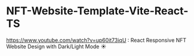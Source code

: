 # NFT-Website-Template-Vite-React-TS

https://www.youtube.com/watch?v=up60it73iqU : React Responsive NFT Website Design with Dark/Light Mode ☀

